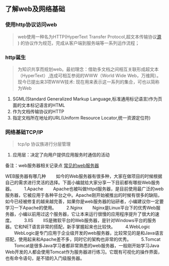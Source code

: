 ## 了解web及网络基础

### 使用http协议访问web
> web使用一种名为HTTP(HyperText Transfer Protocol,超文本传输协议[源](https://www.ituring.com.cn/article/1817) ) 的协议作为规范，完成从客户端到服务端等一系列运作流程；

### http诞生
> 为知识共享而规划web。最初理念：借助多文档之间相互关联形成超文本（HyperText）,连成可相互参阅的WWW（World Wide Web，万维网）。
> 现今已提出来3项WWW技术: 现在用来表示这一系列的集合，可也以简称为Web
  1. SGML(Standard Generalized Markup Language,标准通用标记语言)作为页面的文本标记语言的HTML
  2. 作为文档传输协议的HTTP
  3. 指定文档所在地址的URL(Uniform Resource Locator,统一资源定位符)

### 网络基础TCP/IP
> tcp/ip 协议族进行分层管理
  1. 应用层：决定了向用户提供应用服务时通信的活动














备注：web服务器相关记录点 [常见的web服务器](http://www.elecfans.com/baike/computer/fuwuqi/202005061213811.html)

  WEB服务器有哪几种
　　如今的Web服务器有很多种，大家在做项目的时候根据自己的需求进行灵活的选择。下面小编就给大家分享一下目前都有哪些Web服务器。
　　1.Apache
　　Apache也被叫做httpd服务器，是目前使用最广泛的web服务器，它被应用于各种平台之中。Apache刚开始被推出的时候有很多的缺陷，如今已经被修复的越来越完善，如果你是web服务器的钻研者，小编建议你一定要学习一下Apache的使用。
　　2.Nginx
　　Nginx是Linux平台下的优秀Web服务器，小编以前用过这个服务器，它让本来运行很慢的应用程序提升了很大的速度。
　　3.IIS
　　IIS是微软平台的Web服务器，是针对Windows平台的服务器。它和NET语言非常的搭配，新手掌握起来也比较快。
　　4.WebLogic
　　WebLogic是专门应用于企业级开发的web服务器，比较常见的是和Java语言搭配，使用起来和Apache差不多，同时它的架构也非常的优秀。
　　5.Tomcat
　　Tomcat是很多Java学习者都非常熟悉的web服务器，一般刚开始学习Java Web开发的人都会使用Tomcat作为服务器进行练习。它既有可视化的操作界面，也有命令语句，是不错的入门级服务器。

